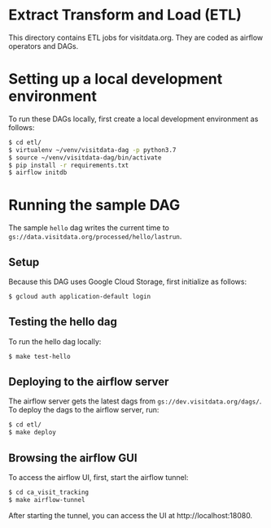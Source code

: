 # Extract Transform and Load (ETL)
This directory contains ETL jobs for visitdata.org. They are coded as airflow operators and
DAGs.

# Setting up a local development environment
To run these DAGs locally, first create a local development environment as follows:

```bash
$ cd etl/
$ virtualenv ~/venv/visitdata-dag -p python3.7
$ source ~/venv/visitdata-dag/bin/activate
$ pip install -r requirements.txt
$ airflow initdb
```

# Running the sample DAG
The sample `hello` dag writes the current time to `gs://data.visitdata.org/processed/hello/lastrun`.

## Setup
Because this DAG uses Google Cloud Storage, first initialize as follows:

```bash
$ gcloud auth application-default login
```

## Testing the hello dag
To run the hello dag locally:

```bash
$ make test-hello
```

## Deploying to the airflow server
The airflow server gets the latest dags from `gs://dev.visitdata.org/dags/`.
To deploy the dags to the airflow server, run:

```bash
$ cd etl/
$ make deploy
``` 

## Browsing the airflow GUI
To access the airflow UI, first, start the airflow tunnel:
```bash
$ cd ca_visit_tracking
$ make airflow-tunnel
```

After starting the tunnel, you can access the UI at http://localhost:18080.
